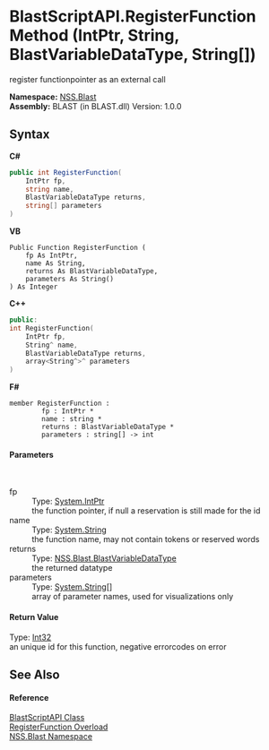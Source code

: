 # BlastScriptAPI.RegisterFunction Method (IntPtr, String, BlastVariableDataType, String[])
 

register functionpointer as an external call

**Namespace:**&nbsp;<a href="88b55311-4a89-0894-e27a-e157e443c7f7">NSS.Blast</a><br />**Assembly:**&nbsp;BLAST (in BLAST.dll) Version: 1.0.0

## Syntax

**C#**<br />
``` C#
public int RegisterFunction(
	IntPtr fp,
	string name,
	BlastVariableDataType returns,
	string[] parameters
)
```

**VB**<br />
``` VB
Public Function RegisterFunction ( 
	fp As IntPtr,
	name As String,
	returns As BlastVariableDataType,
	parameters As String()
) As Integer
```

**C++**<br />
``` C++
public:
int RegisterFunction(
	IntPtr fp, 
	String^ name, 
	BlastVariableDataType returns, 
	array<String^>^ parameters
)
```

**F#**<br />
``` F#
member RegisterFunction : 
        fp : IntPtr * 
        name : string * 
        returns : BlastVariableDataType * 
        parameters : string[] -> int 

```


#### Parameters
&nbsp;<dl><dt>fp</dt><dd>Type: <a href="https://docs.microsoft.com/dotnet/api/system.intptr" target="_blank" rel="noopener noreferrer">System.IntPtr</a><br />the function pointer, if null a reservation is still made for the id</dd><dt>name</dt><dd>Type: <a href="https://docs.microsoft.com/dotnet/api/system.string" target="_blank" rel="noopener noreferrer">System.String</a><br />the function name, may not contain tokens or reserved words</dd><dt>returns</dt><dd>Type: <a href="dc4693d5-27c8-f946-6c9e-5e86e6e06162">NSS.Blast.BlastVariableDataType</a><br />the returned datatype</dd><dt>parameters</dt><dd>Type: <a href="https://docs.microsoft.com/dotnet/api/system.string" target="_blank" rel="noopener noreferrer">System.String</a>[]<br />array of parameter names, used for visualizations only</dd></dl>

#### Return Value
Type: <a href="https://docs.microsoft.com/dotnet/api/system.int32" target="_blank" rel="noopener noreferrer">Int32</a><br />an unique id for this function, negative errorcodes on error

## See Also


#### Reference
<a href="e6f5a4bb-3337-aec4-3768-690bdad3c62b">BlastScriptAPI Class</a><br /><a href="6d3b5541-67f5-c909-a3f9-af407575a2f7">RegisterFunction Overload</a><br /><a href="88b55311-4a89-0894-e27a-e157e443c7f7">NSS.Blast Namespace</a><br />